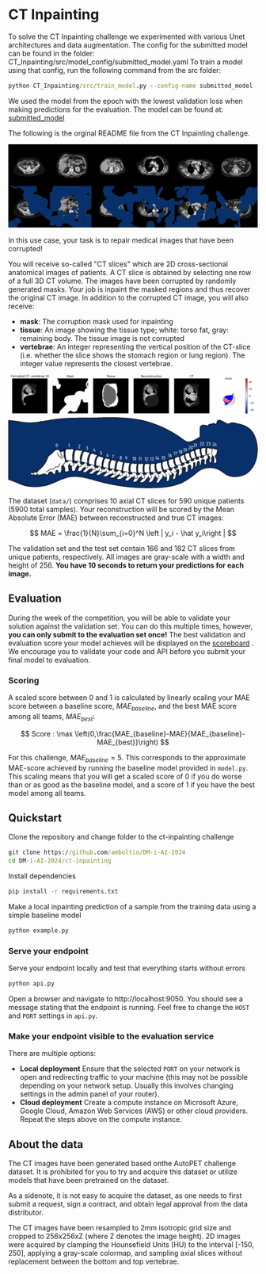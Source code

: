 # CT Inpainting

To solve the CT Inpainting challenge we experimented with various Unet architectures and data augmentation. The config for the submitted model can be found in the folder:
CT_Inpainting/src/model_config/submitted_model.yaml
To train a model using that config, run the following command from the src folder:
```cmd
python CT_Inpainting/src/train_model.py --config-name submitted_model
```
We used the model from the epoch with the lowest validation loss when making predictions for the evaluation. The model can be found at:
<a href="https://drive.google.com/file/d/1Qq0WqmT4RRp7X5e6lM2WnF0Pfey0GyPO/view?usp=sharing"> submitted_model</a>



The following is the orginal README file from the CT Inpainting challenge.
<!-- <p align="center">
  <img src="../images/ct_inpainting_banner.jpg" width=1000>
</p> -->

![alt text](../images/ct_inpainting_banner.jpg "Title")


In this use case, your task is to repair medical images that have been corrupted!

You will receive so-called "CT slices" which are 2D cross-sectional anatomical images of patients. A CT slice is obtained by selecting one row of a full 3D CT volume. The images have been corrupted by randomly generated masks. Your job is inpaint the masked regions and thus recover the original CT image. In addition to the corrupted CT image, you will also receive:
- **mask**: The corruption mask used for inpainting
- **tissue**: An image showing the tissue type; white: torso fat, gray: remaining body. The tissue image is not corrupted
- **vertebrae**: An integer representing the vertical position of the CT-slice (i.e. whether the slice shows the stomach region or lung region). The integer value represents the closest vertebrae.

![alt text](../images/inpainting_example.jpg "Title")
![alt text](../images/spine.jpg "Title")

The dataset (```data/```) comprises 10 axial CT slices for 590 unique patients (5900 total samples).
Your reconstruction will be scored by the Mean Absolute Error (MAE) between reconstructed and true CT images:

$$
MAE = \frac{1}{N}\sum_{i=0}^N \left | y_i - \hat y_i\right |
$$

The validation set and the test set contain 166 and 182 CT slices from unique patients, respectively. 
All images are gray-scale with a width and height of 256. **You have 10 seconds to return your predictions for each image.**


## Evaluation
During the week of the competition, you will be able to validate your solution against the validation set. You can do this multiple times, however, **you can only submit to the evaluation set once!** The best validation and evaluation score your model achieves will be displayed on the <a href="https://cases.dmiai.dk/teams"> scoreboard</a> . We encourage you to validate your code and API before you submit your final model to evaluation. 

###  Scoring
A scaled score between 0 and 1 is calculated by linearly scaling your MAE score between a baseline score, $MAE_{baseline}$, and the best MAE score among all teams, $MAE_{best}$:

$$
Score : \max \left(0,\frac{MAE_{baseline}-MAE}{MAE_{baseline}-MAE_{best}}\right)
$$

For this challenge, $MAE_{baseline}=5$. This corresponds to the approximate MAE-score achieved by running the baseline model provided in ```model.py```. This scaling means that you will get a scaled score of $0$ if you do worse than or as good as the baseline model, and a score of $1$ if you have the best model among all teams. 

## Quickstart
Clone the repository and change folder to the ct-inpainting challenge

```cmd
git clone https://github.com/amboltio/DM-i-AI-2024
cd DM-i-AI-2024/ct-inpainting
```
Install dependencies
```cmd
pip install -r requirements.txt
```
Make a local inpainting prediction of a sample from the training data using a simple baseline model
```cmd
python example.py
```
### Serve your endpoint
Serve your endpoint locally and test that everything starts without errors

```cmd
python api.py
```
Open a browser and navigate to http://localhost:9050. You should see a message stating that the endpoint is running. 
Feel free to change the `HOST` and `PORT` settings in `api.py`. 

### Make your endpoint visible to the evaluation service
There are multiple options:
- **Local deployment** Ensure that the selected `PORT` on your network is open and redirecting traffic to your machine (this may not be possible depending on your network setup. Usually this involves changing settings in the admin panel of your router). 
- **Cloud deployment** Create a compute instance on Microsoft Azure, Google Cloud, Amazon Web Services (AWS) or other cloud providers. Repeat the steps above on the compute instance. 


## About the data
The CT images have been generated based onthe AutoPET challenge dataset. It is prohibited for you to try and acquire this dataset or utilize models that have been pretrained on the dataset. 

As a sidenote, it is not easy to acquire the dataset, as one needs to first submit a request, sign a contract, and obtain legal approval from the data distributor. 

The CT images have been resampled to 2mm isotropic grid size and cropped to 256x256xZ (where Z denotes the image height). 2D images were acquired by clamping the Hounsefield Units (HU) to the interval [-150, 250], applying a gray-scale colormap, and sampling axial slices without replacement between the bottom and top vertebrae. 